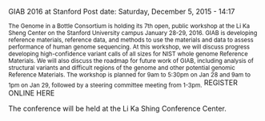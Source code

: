 GIAB 2016 at Stanford
Post date: Saturday, December 5, 2015 - 14:17 

<sub>The Genome in a Bottle Consortium is holding its 7th open, public workshop at the Li Ka Sheng Center on the Stanford University campus January 28-29, 2016.  GIAB is developing reference materials, reference data, and methods to use the materials and data to assess performance of human genome sequencing.  At this workshop, we will discuss progress developing high-confidence variant calls of all sizes for NIST whole genome Reference Materials.  We will also discuss the roadmap for future work of GIAB, including analysis of structural variants and difficult regions of the genome and other potential genomic Reference Materials. The workshop is planned for 9am to 5:30pm on Jan 28 and 9am to 1pm on Jan 29, followed by a steering committee meeting from 1-3pm.</sub>
REGISTER ONLINE HERE

The conference will be held at the Li Ka Shing Conference Center. 

